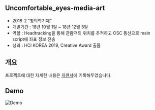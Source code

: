 ## Uncomfortable_eyes-media-art
- 2018-2 "창의학기제"
- 개발기간 : 18년 10월 1일 ~ 18년 12월 5일 
- 역할 : Headtracking을 통해 관람객의 위치를 추적하고 OSC 통신으로 main script에 좌표 정보 전송 
- 성과 : HCI KOREA 2019, Creative Award 출품 

## 개요
프로젝트에 대한 자세한 내용은 [지원서](https://github.com/Hongiee2/Uncomfortable_eyes-media-art/blob/master/HCI2019CreativeAward%20%EC%A7%80%EC%9B%90%EC%84%9C_%EC%84%B8%EC%A2%85%EB%8C%80%ED%95%99%EA%B5%90%20%EB%B6%88%ED%8E%B8%ED%95%9C%20%EC%8B%9C%EC%84%A0%ED%8C%80.doc)에 기록해두었습니다.

## Demo

![Demo](./Demo.gif)
